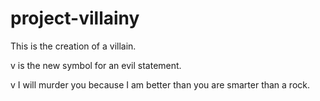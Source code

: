 # project-villainy
This is the creation of a villain.

v is the new symbol for an evil statement.

v I will murder you because I am better than you are smarter than a rock.


